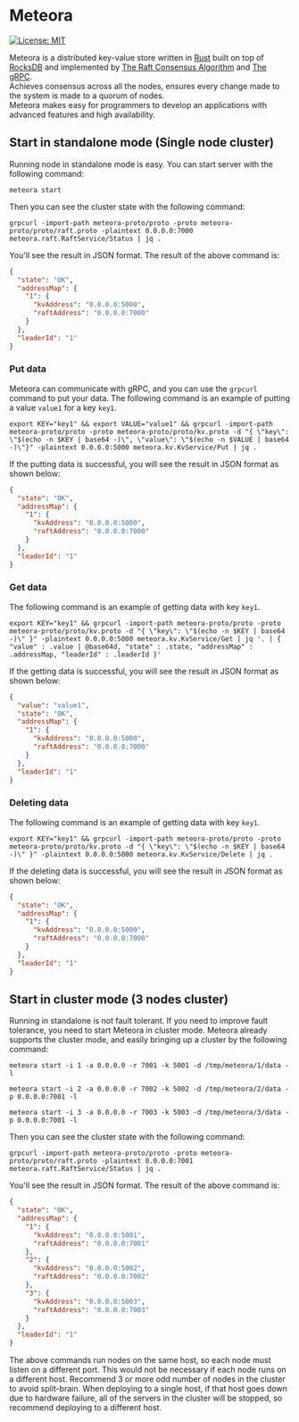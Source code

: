 # Meteora

[![License: MIT](https://img.shields.io/badge/License-MIT-yellow.svg)](https://opensource.org/licenses/MIT)

Meteora is a distributed key-value store written in [Rust](https://www.rust-lang.org/) built on top of [RocksDB](https://rocksdb.org/) and implemented by [The Raft Consensus Algorithm](https://raft.github.io/) and [The gRPC](https://grpc.io/).  
Achieves consensus across all the nodes, ensures every change made to the system is made to a quorum of nodes.  
Meteora makes easy for programmers to develop an applications with advanced features and high availability.

## Start in standalone mode (Single node cluster)

Running node in standalone mode is easy. You can start server with the following command:

```shell
meteora start
```

Then you can see the cluster state with the following command:

```shell
grpcurl -import-path meteora-proto/proto -proto meteora-proto/proto/raft.proto -plaintext 0.0.0.0:7000 meteora.raft.RaftService/Status | jq .
```

You'll see the result in JSON format. The result of the above command is:

```json
{
  "state": "OK",
  "addressMap": {
    "1": {
      "kvAddress": "0.0.0.0:5000",
      "raftAddress": "0.0.0.0:7000"
    }
  },
  "leaderId": "1"
}
```

### Put data

Meteora can communicate with gRPC, and you can use the `grpcurl` command to put your data. The following command is an example of putting a value `value1` for a key `key1`.

```shell
export KEY="key1" && export VALUE="value1" && grpcurl -import-path meteora-proto/proto -proto meteora-proto/proto/kv.proto -d "{ \"key\": \"$(echo -n $KEY | base64 -)\", \"value\": \"$(echo -n $VALUE | base64 -)\"}" -plaintext 0.0.0.0:5000 meteora.kv.KvService/Put | jq .
```

If the putting data is successful, you will see the result in JSON format as shown below:

```json
{
  "state": "OK",
  "addressMap": {
    "1": {
      "kvAddress": "0.0.0.0:5000",
      "raftAddress": "0.0.0.0:7000"
    }
  },
  "leaderId": "1"
}
```

### Get data

The following command is an example of getting data with key `key1`.

```shell
export KEY="key1" && grpcurl -import-path meteora-proto/proto -proto meteora-proto/proto/kv.proto -d "{ \"key\": \"$(echo -n $KEY | base64 -)\" }" -plaintext 0.0.0.0:5000 meteora.kv.KvService/Get | jq '. | { "value" : .value | @base64d, "state" : .state, "addressMap" : .addressMap, "leaderId" : .leaderId }'
```

If the getting data is successful, you will see the result in JSON format as shown below:

```json
{
  "value": "value1",
  "state": "OK",
  "addressMap": {
    "1": {
      "kvAddress": "0.0.0.0:5000",
      "raftAddress": "0.0.0.0:7000"
    }
  },
  "leaderId": "1"
}
```

### Deleting data

The following command is an example of getting data with key `key1`.

```shell
export KEY="key1" && grpcurl -import-path meteora-proto/proto -proto meteora-proto/proto/kv.proto -d "{ \"key\": \"$(echo -n $KEY | base64 -)\" }" -plaintext 0.0.0.0:5000 meteora.kv.KvService/Delete | jq .
```

If the deleting data is successful, you will see the result in JSON format as shown below:

```json
{
  "state": "OK",
  "addressMap": {
    "1": {
      "kvAddress": "0.0.0.0:5000",
      "raftAddress": "0.0.0.0:7000"
    }
  },
  "leaderId": "1"
}
```

## Start in cluster mode (3 nodes cluster)

Running in standalone is not fault tolerant. If you need to improve fault tolerance, you need to start Meteora in cluster mode. Meteora already supports the cluster mode, and easily bringing up a cluster by the following command:

```shell
meteora start -i 1 -a 0.0.0.0 -r 7001 -k 5001 -d /tmp/meteora/1/data -l
```

```shell
meteora start -i 2 -a 0.0.0.0 -r 7002 -k 5002 -d /tmp/meteora/2/data -p 0.0.0.0:7001 -l
```

```shell
meteora start -i 3 -a 0.0.0.0 -r 7003 -k 5003 -d /tmp/meteora/3/data -p 0.0.0.0:7001 -l
```

Then you can see the cluster state with the following command:

```shell
grpcurl -import-path meteora-proto/proto -proto meteora-proto/proto/raft.proto -plaintext 0.0.0.0:7001 meteora.raft.RaftService/Status | jq .
```

You'll see the result in JSON format. The result of the above command is:

```json
{
  "state": "OK",
  "addressMap": {
    "1": {
      "kvAddress": "0.0.0.0:5001",
      "raftAddress": "0.0.0.0:7001"
    },
    "2": {
      "kvAddress": "0.0.0.0:5002",
      "raftAddress": "0.0.0.0:7002"
    },
    "3": {
      "kvAddress": "0.0.0.0:5003",
      "raftAddress": "0.0.0.0:7003"
    }
  },
  "leaderId": "1"
}
```

The above commands run nodes on the same host, so each node must listen on a different port. This would not be necessary if each node runs on a different host. Recommend 3 or more odd number of nodes in the cluster to avoid split-brain.
When deploying to a single host, if that host goes down due to hardware failure, all of the servers in the cluster will be stopped, so recommend deploying to a different host.

